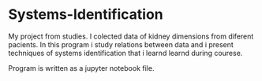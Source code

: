 # Systems-Identification
My project from studies. I colected data of kidney dimensions from diferent pacients. 
In this program i study relations between data and i present techniques of systems identification that i learnd learnd during courese.

Program is written as a jupyter notebook file.
